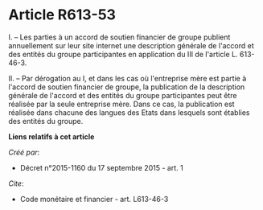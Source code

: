 # Article R613-53

I. – Les parties à un accord de soutien financier de groupe publient annuellement sur leur site internet une description
générale de l'accord et des entités du groupe participantes en application du III de l'article L. 613-46-3.

II. – Par dérogation au I, et dans les cas où l'entreprise mère est partie à l'accord de soutien financier de groupe, la
publication de la description générale de l'accord et des entités du groupe participantes peut être réalisée par la seule
entreprise mère. Dans ce cas, la publication est réalisée dans chacune des langues des Etats dans lesquels sont établies des
entités du groupe.

**Liens relatifs à cet article**

_Créé par_:

  - Décret n°2015-1160 du 17 septembre 2015 - art. 1

_Cite_:

  - Code monétaire et financier - art. L613-46-3
